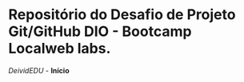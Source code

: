 # Repositório do Desafio de Projeto Git/GitHub DIO - Bootcamp Localweb labs.
_DeividEDU_ - **Início**


